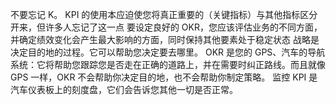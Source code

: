 不要忘记 K。
KPI 的使用本应迫使您将真正重要的（关键指标）与其他指标区分开来，但许多人忘记了这一点
要设定良好的 OKR，您应该评估业务的不同方面，并确定绩效变化会产生最大影响的方面，同时保持其他要素处于稳定状态
战略是决定目的地的过程。它可以帮助您决定要去哪里。
OKR 是您的 GPS、汽车的导航系统：它将帮助您跟踪您是否走在正确的道路上，并在需要时纠正路线。而且就像 GPS 一样，OKR 不会帮助你决定目的地，也不会帮助你制定策略。
监控 KPI 是汽车仪表板上的刻度盘，它们会告诉您其他一切是否正常。
